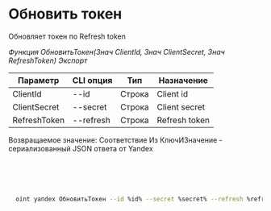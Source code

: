 ﻿---
sidebar_position: 3
---

# Обновить токен
 Обновляет токен по Refresh token


*Функция ОбновитьТокен(Знач ClientId, Знач ClientSecret, Знач RefreshToken) Экспорт*

  | Параметр | CLI опция | Тип | Назначение |
  |-|-|-|-|
  | ClientId | --id | Строка | Client id |
  | ClientSecret | --secret | Строка | Client secret |
  | RefreshToken | --refresh | Строка | Refresh token |

  
  Возвращаемое значение:   Соответствие Из КлючИЗначение - сериализованный JSON ответа от Yandex

```bsl title="Пример кода"
	

	
```

```sh title="Пример команды CLI"
    
  oint yandex ОбновитьТокен --id %id% --secret %secret% --refresh %refresh%

```


```json title="Результат"



```
